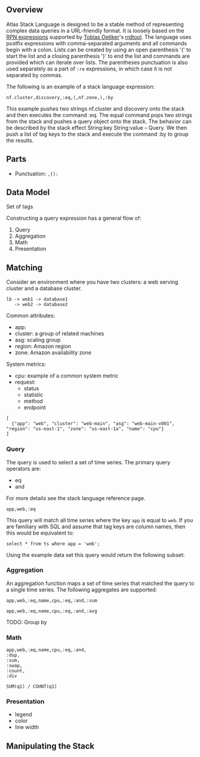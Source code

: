 ## Overview

Atlas Stack Language is designed to be a stable method of representing complex data queries in a URL-friendly format. It is loosely based on the [RPN expressions](http://oss.oetiker.ch/rrdtool/doc/rrdgraph_rpn.en.html) supported by [Tobias Oetiker](https://tobi.oetiker.ch/hp/)'s [rrdtool](http://oss.oetiker.ch/rrdtool/).  The language uses postfix expressions with comma-separated arguments and all commands begin with a colon. Lists can be created by using an open parenthesis '(' to start the list and a closing parenthesis ')' to end the list and commands are provided which can iterate over lists.  The parentheses punctuation is also used separately as a part of `:re` expressions, in which case it is not separated by commas.

The following is an example of a stack language expression:

`nf.cluster,discovery,:eq,(,nf.zone,),:by`

This example pushes two strings nf.cluster and discovery onto the stack and then executes the command :eq. The equal command pops two strings from the stack and pushes a query object onto the stack.  The behavior can be described by the stack effect String:key String:value – Query.  We then push a list of tag keys to the stack and execute the command :by to group the results.

## Parts

* Punctuation: `,():`

## Data Model

Set of tags

Constructing a query expression has a general flow of:

1. Query
2. Aggregation
3. Math
4. Presentation

## Matching

Consider an environment where you have two clusters: a web serving cluster and a database cluster.

```
lb -> web1 -> database1
   -> web2 -> database2
```

Common attributes:

* app: 
* cluster: a group of related machines
* asg: scaling group
* region: Amazon region
* zone: Amazon availability zone

System metrics:

* cpu: example of a common system metric
* request: 
    * status
    * statistic
    * method
    * endpoint


```
[
  {"app": "web", "cluster": "web-main", "asg": "web-main-v001", "region": "us-east-1", "zone": "us-east-1a", "name": "cpu"}
]
```

### Query

The query is used to select a set of time series. The primary query operators are:

* eq
* and

For more details see the stack language reference page.

```
app,web,:eq
```

This query will match all time series where the key `app` is equal to `web`. If you are familiary with SQL and assume that tag keys are column names, then this would be equivalent to:

```
select * from ts where app = 'web';
```

Using the example data set this query would return the following subset:



### Aggregation

An aggregation function maps a set of time series that matched the query to a single time series. The following aggregates are supported:

```
app,web,:eq,name,cpu,:eq,:and,:sum
```

```
app,web,:eq,name,cpu,:eq,:and,:avg
```

TODO: Group by

### Math

```
app,web,:eq,name,cpu,:eq,:and,
:dup,
:sum,
:swap,
:count,
:div
```

```
SUM(q1) / COUNT(q1)
```

### Presentation

* legend
* color
* line width

## Manipulating the Stack